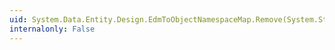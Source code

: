 ```yaml
---
uid: System.Data.Entity.Design.EdmToObjectNamespaceMap.Remove(System.String)
internalonly: False
---
```

